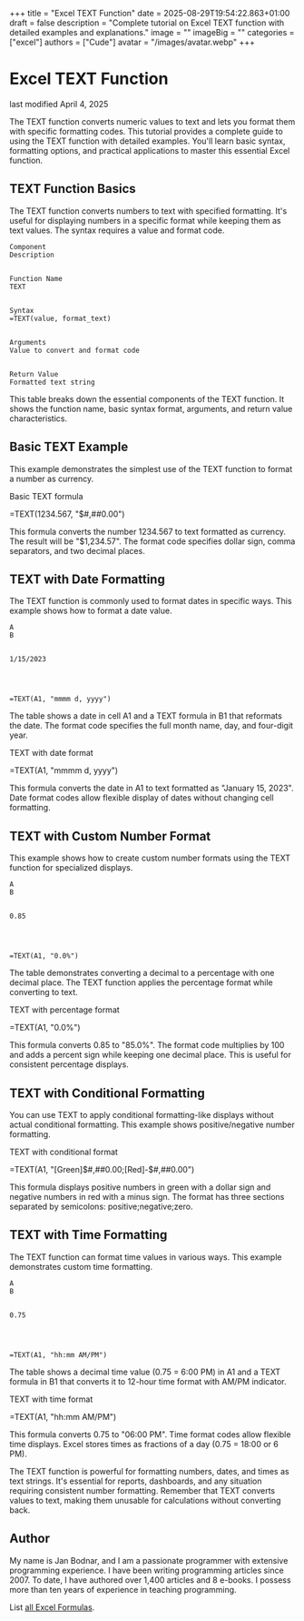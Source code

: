 +++
title = "Excel TEXT Function"
date = 2025-08-29T19:54:22.863+01:00
draft = false
description = "Complete tutorial on Excel TEXT function with detailed examples and explanations."
image = ""
imageBig = ""
categories = ["excel"]
authors = ["Cude"]
avatar = "/images/avatar.webp"
+++

# Excel TEXT Function

last modified April 4, 2025

The TEXT function converts numeric values to text and lets you 
format them with specific formatting codes. This tutorial provides a complete 
guide to using the TEXT function with detailed examples. You'll 
learn basic syntax, formatting options, and practical applications to master 
this essential Excel function.

## TEXT Function Basics

The TEXT function converts numbers to text with specified 
formatting. It's useful for displaying numbers in a specific format while 
keeping them as text values. The syntax requires a value and format code.

  
    Component
    Description
  
  
    Function Name
    TEXT
  
  
    Syntax
    =TEXT(value, format_text)
  
  
    Arguments
    Value to convert and format code
  
  
    Return Value
    Formatted text string
  

This table breaks down the essential components of the TEXT
function. It shows the function name, basic syntax format, arguments, and
return value characteristics.

## Basic TEXT Example

This example demonstrates the simplest use of the TEXT function to format a 
number as currency.

Basic TEXT formula
  

=TEXT(1234.567, "$#,##0.00")

This formula converts the number 1234.567 to text formatted as currency. The 
result will be "$1,234.57". The format code specifies dollar sign, comma 
separators, and two decimal places.

## TEXT with Date Formatting

The TEXT function is commonly used to format dates in specific ways. This 
example shows how to format a date value.

  
    A
    B
  
  
    1/15/2023
    
  
  
    
    =TEXT(A1, "mmmm d, yyyy")
  

The table shows a date in cell A1 and a TEXT formula in B1 that reformats the 
date. The format code specifies the full month name, day, and four-digit year.

TEXT with date format
  

=TEXT(A1, "mmmm d, yyyy")

This formula converts the date in A1 to text formatted as "January 15, 2023". 
Date format codes allow flexible display of dates without changing cell 
formatting.

## TEXT with Custom Number Format

This example shows how to create custom number formats using the TEXT function 
for specialized displays.

  
    A
    B
  
  
    0.85
    
  
  
    
    =TEXT(A1, "0.0%")
  

The table demonstrates converting a decimal to a percentage with one decimal 
place. The TEXT function applies the percentage format while converting to text.

TEXT with percentage format
  

=TEXT(A1, "0.0%")

This formula converts 0.85 to "85.0%". The format code multiplies by 100 and 
adds a percent sign while keeping one decimal place. This is useful for 
consistent percentage displays.

## TEXT with Conditional Formatting

You can use TEXT to apply conditional formatting-like displays without actual 
conditional formatting. This example shows positive/negative number formatting.

TEXT with conditional format
  

=TEXT(A1, "[Green]$#,##0.00;[Red]-$#,##0.00")

This formula displays positive numbers in green with a dollar sign and negative 
numbers in red with a minus sign. The format has three sections separated by 
semicolons: positive;negative;zero.

## TEXT with Time Formatting

The TEXT function can format time values in various ways. This example 
demonstrates custom time formatting.

  
    A
    B
  
  
    0.75
    
  
  
    
    =TEXT(A1, "hh:mm AM/PM")
  

The table shows a decimal time value (0.75 = 6:00 PM) in A1 and a TEXT formula 
in B1 that converts it to 12-hour time format with AM/PM indicator.

TEXT with time format
  

=TEXT(A1, "hh:mm AM/PM")

This formula converts 0.75 to "06:00 PM". Time format codes allow flexible time 
displays. Excel stores times as fractions of a day (0.75 = 18:00 or 6 PM).

The TEXT function is powerful for formatting numbers, dates, and 
times as text strings. It's essential for reports, dashboards, and any 
situation requiring consistent number formatting. Remember that TEXT converts 
values to text, making them unusable for calculations without converting back.

## Author

My name is Jan Bodnar, and I am a passionate programmer with extensive
programming experience. I have been writing programming articles since 2007.
To date, I have authored over 1,400 articles and 8 e-books. I possess more
than ten years of experience in teaching programming.

List [all Excel Formulas](/all/#excel).
